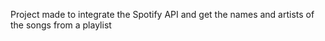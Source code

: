Project made to integrate the Spotify API and get the names and artists of the songs from a playlist
